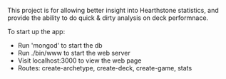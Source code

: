 This project is for allowing better insight into Hearthstone statistics, and provide the ability to do quick & dirty analysis on deck performnace.

To start up the app:
* Run 'mongod' to start the db
* Run ./bin/www to start the web server
* Visit localhost:3000 to view the web page
* Routes: create-archetype, create-deck, create-game, stats
